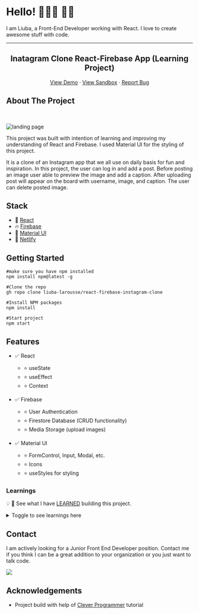 <!-- @format -->

<!-- PROJECT LOGO -->
<br />

# Hello! 👩🏻‍🦰 🤙🏻

I am Liuba, a Front-End Developer working with React. I love to create awesome stuff with code.

---

<p align="center">
  <h2 align="center">Inatagram Clone React-Firebase App (Learning Project)</h2>

  <p align="center">
<p align="center">
    <a href="https://instagram-clone-by-liuba.netlify.app/">View Demo</a>
    ·
    <a href="https://codesandbox.io/s/ecstatic-night-odhpu">View Sandbox</a>
    ·
     <a href="https://github.com/liuba-larousse/react-firebase-instagram-clone/issues">Report Bug</a>
</p>
  </p>
</p>

<!-- ABOUT THE PROJECT -->

## About The Project

<br>

![landing page](https://github.com/liuba-larousse/react-firebase-instagram-clone/blob/context-build/instaog1.png)

<!-- <div align="center">
<img src="https://res.cloudinary.com/liubalarousse/image/upload/v1623167167/for%20portfolio/hotelsearch-react-demo_nuoyne.png" width="75%" alt="landing page">
</div> -->

This project was built with intention of learning and improving my understanding of React and Firebase. I used Material UI for the styling of this project.

It is a clone of an Instagram app that we all use on daily basis for fun and inspiration. In this project, the user can log in and add a post. Before posting an image user able to preview the image and add a caption. After uploading post will appear on the board with username, image, and caption. The user can delete posted image.

## Stack

<!-- This section should list any major frameworks that you built your project using. Leave any add-ons/plugins for the acknowledgements section. Here are a few examples. -->

- 🧱 [React](https://reactjs.org/)
- 🔥 [Firebase](https://firebase.google.com/)
- 🎨 [Material UI](https://material-ui.com/)
- 🚀 [Netlify](https://www.netlify.com/)

<!-- GETTING STARTED -->

## Getting Started

<!-- This is an example of how you may give instructions on setting up your project locally.
To get a local copy up and running follow these simple example steps. -->

```
#make sure you have npm installed
npm install npm@latest -g

#Clone the repo
gh repo clone liuba-larousse/react-firebase-instagram-clone

#Install NPM packages
npm install

#Start project
npm start
```

<!-- USAGE EXAMPLES -->

<!-- ## Usage -->

<!-- Use this space to show useful examples of how a project can be used. Additional screenshots, code examples and demos work well in this space. You may also link to more resources. -->

<!-- FEATURES-->

## Features

- ✅ React

  - ⭐ useState
  - ⭐ useEffect
  - ⭐ Context

- ✅ Firebase

  - ⭐ User Authentication
  - ⭐ Firestore Database (CRUD functionality)
  - ⭐ Media Storage (upload images)

- ✅ Material UI
  - ⭐ FormControl, Input, Modal, etc.
  - ⭐ Icons
  - ⭐ useStyles for styling

<!-- LEARNINGS -->

### Learnings

💡 📖 See what I have [LEARNED](https://github.com/liuba-larousse/react-hotelsearch-demo-json/blob/dynamic-pages/LEARNINGS.md) building this project.

<details><summary>Toggle to see learnings here</summary>

Here are some things I learned while building this website:

</details>

## Contact

I am actively looking for a Junior Front End Developer position. Contact me if you think I can be a great addition to your organization or you just want to talk code.

<a href="mailto:liubovkapitulskaya@gmail.com?"><img src="https://img.shields.io/badge/gmail-%23DD0031.svg?&style=for-the-badge&logo=gmail&logoColor=white"/></a>

<!-- ISSUES -->

<!-- CONTRIBUTING -->

<!-- ## Contributing

Contributions are what make the open source community such an amazing place to be learn, inspire, and create. Any contributions you make are **greatly appreciated**.

1. Fork the Project
2. Create your Feature Branch (`git checkout -b feature/NewFeature`)
3. Commit your Changes (`git commit -m 'Add some NewFeature'`)
4. Push to the Branch (`git push origin feature/NewFeature`)
5. Open a Pull Request -->

<!-- ACKNOWLEDGEMENTS -->

## Acknowledgements

- Project build with help of [Clever Programmer](https://www.youtube.com/channel/UCqrILQNl5Ed9Dz6CGMyvMTQt) tutorial
